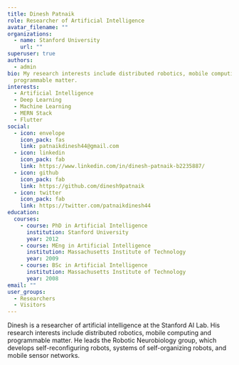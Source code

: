 ```yaml
---
title: Dinesh Patnaik
role: Researcher of Artificial Intelligence
avatar_filename: ""
organizations:
  - name: Stanford University
    url: ""
superuser: true
authors:
  - admin
bio: My research interests include distributed robotics, mobile computing and
  programmable matter.
interests:
  - Artificial Intelligence
  - Deep Learning
  - Machine Learning
  - MERN Stack
  - Flutter
social:
  - icon: envelope
    icon_pack: fas
    link: patnaikdinesh44@gmail.com
  - icon: linkedin
    icon_pack: fab
    link: https://www.linkedin.com/in/dinesh-patnaik-b2235887/
  - icon: github
    icon_pack: fab
    link: https://github.com/dinesh9patnaik
  - icon: twitter
    icon_pack: fab
    link: https://twitter.com/patnaikdinesh44
education:
  courses:
    - course: PhD in Artificial Intelligence
      institution: Stanford University
      year: 2012
    - course: MEng in Artificial Intelligence
      institution: Massachusetts Institute of Technology
      year: 2009
    - course: BSc in Artificial Intelligence
      institution: Massachusetts Institute of Technology
      year: 2008
email: ""
user_groups:
  - Researchers
  - Visitors
---
```

Dinesh is a researcher of artificial intelligence at the Stanford AI Lab. His research interests include distributed robotics, mobile computing and programmable matter. He leads the Robotic Neurobiology group, which develops self-reconfiguring robots, systems of self-organizing robots, and mobile sensor networks.